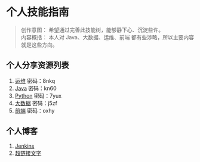 # 个人技能指南  

> 创作意图： 希望通过完善此技能树，能够静下心、沉淀些许。<br>
> 内容概括： 本人对 Java、大数据、运维、前端 都有些涉略，所以主要内容就是这些方向。

## 个人分享资源列表
1. [运维](https://pan.baidu.com/s/1edH75gJyHW0wB1PySIulrw?_blank)    密码：8nkq
2. [Java](https://pan.baidu.com/s/1m3Yz9PRama3zXvSvkAlCJA)    密码：kn60
3. [Python](https://pan.baidu.com/s/1Y5vwqpSn-86fevjn0Rdhsg)  密码：7yux
4. [大数据](https://pan.baidu.com/s/1zU_i1W8rH-ZeAErNxIT-gQ)  密码：j5zf
5. [前端](https://pan.baidu.com/s/1xM9pe13d7ssXEJpQjAYx0w)    密码：oxhy


## 个人博客
1. [Jenkins](https://blog.csdn.net/davis_dxs/article/category/8087007)
2. [超链接文字](https://blog.csdn.net/davis_dxs/article/category/8087007?target=&quot;_blank&quot;)
